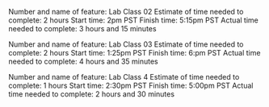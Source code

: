 Number and name of feature: Lab Class 02
Estimate of time needed to complete: 2 hours
Start time: 2pm PST
Finish time: 5:15pm PST
Actual time needed to complete: 3 hours and 15 minutes

Number and name of feature: Lab Class 03
Estimate of time needed to complete: 2 hours
Start time: 1:25pm PST
Finish time: 6:pm PST
Actual time needed to complete: 4 hours and 35 minutes

Number and name of feature: Lab Class 4
Estimate of time needed to complete: 1 hours
Start time: 2:30pm PST
Finish time: 5:00pm PST
Actual time needed to complete: 2 hours and 30 minutes
